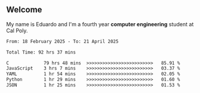 ## Welcome

 My name is Eduardo and I'm a fourth year **computer engineering** student at Cal Poly.

<!--START_SECTION:waka-->

```txt
From: 18 February 2025 - To: 21 April 2025

Total Time: 92 hrs 37 mins

C             79 hrs 48 mins  >>>>>>>>>>>>>>>>>>>>>>>>>   85.91 %
JavaScript    3 hrs 7 mins    >>>>>>>>>>>>>>>>>>>>>>>>>   03.37 %
YAML          1 hr 54 mins    >>>>>>>>>>>>>>>>>>>>>>>>>   02.05 %
Python        1 hr 29 mins    >>>>>>>>>>>>>>>>>>>>>>>>>   01.60 %
JSON          1 hr 25 mins    >>>>>>>>>>>>>>>>>>>>>>>>>   01.53 %
```

<!--END_SECTION:waka-->

<!--
**lalog12/lalog12** is a ✨ _special_ ✨ repository because its `README.md` (this file) appears on your GitHub profile.

Here are some ideas to get you started:

- 🔭 I’m currently working on ...
- 🌱 I’m currently learning ...
- 👯 I’m looking to collaborate on ...
- 🤔 I’m looking for help with ...
- 💬 Ask me about ...
- 📫 How to reach me: ...
- 😄 Pronouns: ...
- ⚡ Fun fact: ...
-->
